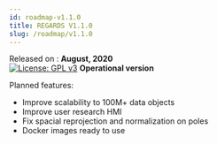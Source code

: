 ```yaml
---
id: roadmap-v1.1.0
title: REGARDS V1.1.0
slug: /roadmap/v1.1.0
---
```



Released on : **August, 2020**  
[![License: GPL v3](https://img.shields.io/badge/License-GPLv3-blue.svg)](https://www.gnu.org/licenses/gpl-3.0) 
**Operational version**

Planned features:

* Improve scalability to 100M+ data objects
* Improve user research HMI
* Fix spacial reprojection and normalization on poles
* Docker images ready to use
